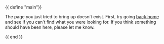{{ define "main"}}
	<p>The page you just tried to bring up doesn't exist. First, try going <a href="/">back home</a> and see if you can't find what you were looking for. If you think something should have been here, please let me know.</p>
{{ end }}